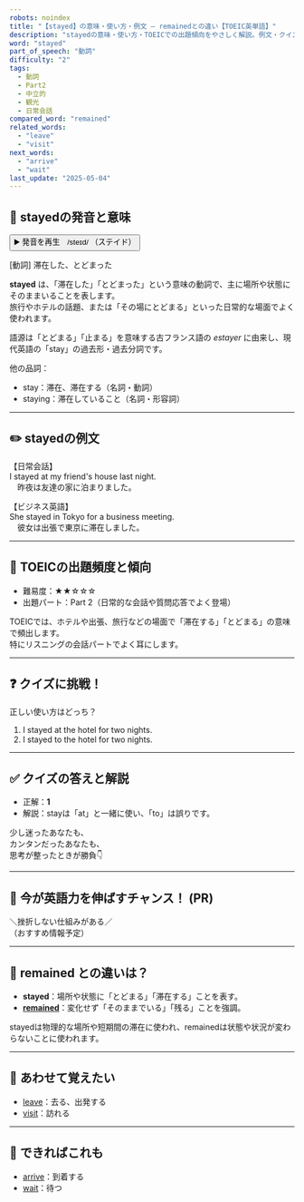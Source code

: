 ```yaml
---
robots: noindex
title: "【stayed】の意味・使い方・例文 ― remainedとの違い【TOEIC英単語】"
description: "stayedの意味・使い方・TOEICでの出題傾向をやさしく解説。例文・クイズ付きでremainedとの違いもわかりやすく学べます。"
word: "stayed"
part_of_speech: "動詞"
difficulty: "2"
tags:
  - 動詞
  - Part2
  - 中立的
  - 観光
  - 日常会話
compared_word: "remained"
related_words:
  - "leave"
  - "visit"
next_words:
  - "arrive"
  - "wait"
last_update: "2025-05-04"
---
```


## 🔰 stayedの発音と意味

<button class="play-audio" onclick="playTTS('stayed')">
  <span class="play-audio-main">
    ▶️ 発音を再生　/steɪd/
  </span>
  <span class="play-audio-sub">
    （ステイド）
  </span>
</button>

[動詞] 滞在した、とどまった

**stayed** は、「滞在した」「とどまった」という意味の動詞で、主に場所や状態にそのままいることを表します。  
旅行やホテルの話題、または「その場にとどまる」といった日常的な場面でよく使われます。

語源は「とどまる」「止まる」を意味する古フランス語の *estayer* に由来し、現代英語の「stay」の過去形・過去分詞です。

他の品詞：  
- stay：滞在、滞在する（名詞・動詞）
- staying：滞在していること（名詞・形容詞）

---

## ✏️ stayedの例文

【日常会話】  
I stayed at my friend's house last night.  
　昨夜は友達の家に泊まりました。

【ビジネス英語】  
She stayed in Tokyo for a business meeting.  
　彼女は出張で東京に滞在しました。

---

## 🎯 TOEICの出題頻度と傾向

- 難易度：★★☆☆☆
- 出題パート：Part 2（日常的な会話や質問応答でよく登場）

TOEICでは、ホテルや出張、旅行などの場面で「滞在する」「とどまる」の意味で頻出します。  
特にリスニングの会話パートでよく耳にします。

---

## ❓ クイズに挑戦！

正しい使い方はどっち？

1. I stayed at the hotel for two nights.  
2. I stayed to the hotel for two nights.

---

## ✅ クイズの答えと解説

- 正解：**1**
- 解説：stayは「at」と一緒に使い、「to」は誤りです。

少し迷ったあなたも、  
カンタンだったあなたも、  
思考が整ったときが勝負👇️

---

## 🚀 今が英語力を伸ばすチャンス！ (PR)

<div class="info-center">
＼挫折しない仕組みがある／<br>  
（おすすめ情報予定）
</div>

---

## 🤔  remained との違いは？

- **stayed**：場所や状態に「とどまる」「滞在する」ことを表す。
- **[remained](/word/remained)**：変化せず「そのままでいる」「残る」ことを強調。

stayedは物理的な場所や短期間の滞在に使われ、remainedは状態や状況が変わらないことに使われます。

---

## 🧩 あわせて覚えたい

- [leave](/word/leave)：去る、出発する
- [visit](/word/visit)：訪れる

---

## 📖 できればこれも

- [arrive](/word/arrive)：到着する
- [wait](/word/wait)：待つ

<!-- cvid: aid33_bid35 -->
